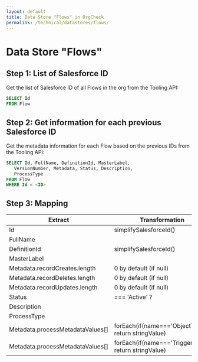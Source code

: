 ```yaml
---
layout: default
title: Data Store "Flows" in OrgCheck  
permalink: /technical/datastores/flows/
---
```


# Data Store "Flows"

## Step 1: List of Salesforce ID

Get the list of Salesforce ID of all Flows in the org from the Tooling API:

```SQL
SELECT Id
FROM Flow
```

## Step 2: Get information for each previous Salesforce ID

Get the metadata information for each Flow based on the previous IDs from the Tooling API:

```SQL
SELECT Id, FullName, DefinitionId, MasterLabel, 
   VersionNumber, Metadata, Status, Description, 
   ProcessType 
FROM Flow 
WHERE Id = <ID>
```

## Step 3: Mapping

| Extract                          | Transformation                                       | Load           |
| -------------------------------- | ---------------------------------------------------- | -------------- |
| Id                               | simplifySalesforceId()                               | id             |
| FullName                         |                                                      | name           |
| DefinitionId                     | simplifySalesforceId()                               | definitionId   |
| MasterLabel                      |                                                      | definitionName |
| Metadata.recordCreates.length    | 0 by default (if null)                               | dmlCreates     |
| Metadata.recordDeletes.length    | 0 by default (if null)                               | dmlDeletes     |
| Metadata.recordUpdates.length    | 0 by default (if null)                               | dmlUpdates     |
| Status                           | === 'Active' ?                                       | isActive       |
| Description                      |                                                      | description    |
| ProcessType                      |                                                      | type           |
| Metadata.processMetadataValues[] | forEach(if(name==='ObjectType') return stringValue)  | sobject        |
| Metadata.processMetadataValues[] | forEach(if(name==='TriggerType') return stringValue) | triggerType    |


